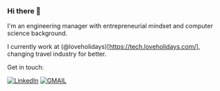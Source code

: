 ### Hi there 👋

I'm an engineering manager with entrepreneurial mindset and computer science background.

I currently work at (@loveholidays)[https://tech.loveholidays.com/], changing travel industry for better.

Get in touch:

[![LinkedIn](https://img.shields.io/badge/LinkedIn-0077B5?style=for-the-badge&logo=linkedin&logoColor=white)](https://www.linkedin.com/in/igornaumov/) [![GMAIL](https://img.shields.io/badge/Gmail-D14836?style=for-the-badge&logo=gmail&logoColor=white)](mailto:igor.naumov.17@gmail.com)
